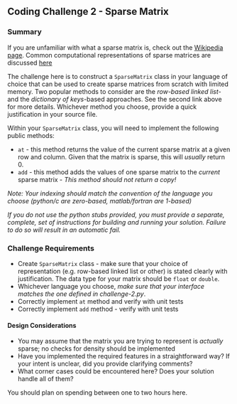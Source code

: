 ## Coding Challenge 2 - Sparse Matrix
### Summary
If you are unfamiliar with what a sparse matrix is, check out the [Wikipedia page](https://en.wikipedia.org/wiki/Sparse_matrix).  Common computational representations of sparse matrices are discussed [here](https://cmdlinetips.com/2018/03/sparse-matrices-in-python-with-scipy/)

The challenge here is to construct a `SparseMatrix` class in your language of choice that can be used to create sparse matrices from scratch with limited memory.  Two popular methods to consider are the _row-based linked list_- and the _dictionary of keys_-based approaches.  See the second link above for more details.  Whichever method you choose, provide a quick justification in your source file.

Within your `SparseMatrix` class, you will need to implement the following public methods:

* `at` - this method returns the value of the current sparse matrix at a given row and column.  Given that the matrix is sparse, this will _usually_ return 0.
* `add` - this method adds the values of one sparse matrix to the _current_ sparse matrix - _This method should not return a copy!_

_Note: Your indexing should match the convention of the language you choose (python/c are zero-based, matlab/fortran are 1-based)_

_If you do not use the python stubs provided, you must provide a separate,  _complete_, set of instructions for building and running your solution.  Failure to do so will result in an automatic fail._

### Challenge Requirements

* Create `SparseMatrix` class - make sure that your choice of representation (e.g. row-based linked list or other) is stated clearly with justification.  The data type for your matrix should be `float` or `double`.
* Whichever language you choose, _make sure that your interface matches the one defined in challenge-2.py_.
* Correctly implement `at` method and verify with unit tests
* Correctly implement `add` method - verify with unit tests

#### Design Considerations

* You may assume that the matrix you are trying to represent is _actually_ sparse; no checks for density should be implemented
* Have you implemented the required features in a straightforward way?  If your intent is unclear, did you provide clarifying comments?
* What corner cases could be encountered here?  Does your solution handle all of them?

You should plan on spending between one to two hours here.

